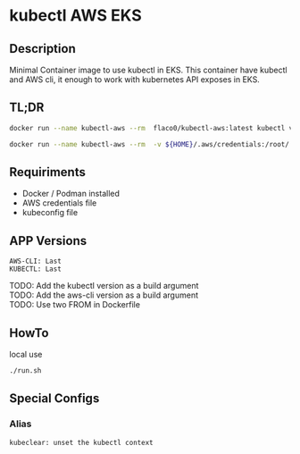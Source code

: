 # kubectl AWS EKS
## Description

Minimal Container image to use kubectl in EKS. This container have kubectl and AWS cli, it enough to work with kubernetes API exposes in EKS. 

## TL;DR

```bash
docker run --name kubectl-aws --rm  flaco0/kubectl-aws:latest kubectl version
```

```bash
docker run --name kubectl-aws --rm  -v ${HOME}/.aws/credentials:/root/.aws/credentials  -v ${HOME}/.kube/config:/root/.kube/config  flaco0/kubectl-aws:latest kubectl version
```

## Requiriments

- Docker / Podman installed
- AWS credentials file
- kubeconfig file

## APP Versions

    AWS-CLI: Last
    KUBECTL: Last

TODO: Add the kubectl version as a build argument  
TODO: Add the aws-cli version as a build argument  
TODO: Use two FROM in Dockerfile

## HowTo

local use

```bash
./run.sh
```

## Special Configs
### Alias

    kubeclear: unset the kubectl context
